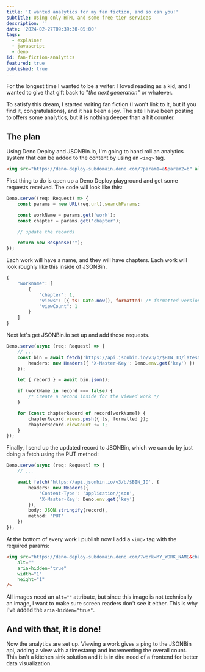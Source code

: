 ```yaml
---
title: 'I wanted analytics for my fan fiction, and so can you!'
subtitle: Using only HTML and some free-tier services
description: ''
date: '2024-02-27T09:39:30-05:00'
tags:
  - explainer
  - javascript
  - deno
id: fan-fiction-analytics
featured: true
published: true
---
```

For the longest time I wanted to be a writer. I loved reading as a kid, and I wanted to give that gift back to "*the next generation*" or whatever. 

To satisfy this dream, I started writing fan fiction (I won't link to it, but if you find it, congratulations), and it has been a joy. The site I have been posting to offers some analytics, but it is nothing deeper than a hit counter.

## The plan

Using Deno Deploy and JSONBin.io, I'm going to hand roll an analytics system that can be added to the content by using an `<img>` tag.

```html
<img src="https://deno-deploy-subdomain.deno.com/?param1=a&param2=b" alt="" aria-hidden="true" height="1" width="1" />
```

First thing to do is open up a Deno Deploy playground and get some requests received. The code will look like this:

```ts
Deno.serve((req: Request) => {
    const params = new URL(req.url).searchParams;

    const workName = params.get('work');
    const chapter = params.get('chapter');

    // update the records

    return new Response("");
});
```

Each work will have a name, and they will have chapters. Each work will look roughly like this inside of JSONBin.

```js
{
    "workname": [
        {
            "chapter": 1, 
            "views": [{ ts: Date.now(), formatted: /* formatted version using Intl.DateTimeFormat */ }],
            "viewCount": 1
        }
    ]
}
```

Next let's get JSONBin.io set up and add those requests.

```ts
Deno.serve(async (req: Request) => {
    // ...
    const bin = await fetch('https://api.jsonbin.io/v3/b/$BIN_ID/latest', {
        headers: new Headers({ 'X-Master-Key': Deno.env.get('key') })
    });

    let { record } = await bin.json();

    if (workName in record === false) {
        /* Create a record inside for the viewed work */
    }

    for (const chapterRecord of record[workName]) {
        chapterRecord.views.push({ ts, formatted });
        chapterRecord.viewCount += 1;
    }
});
```

Finally, I send up the updated record to JSONBin, which we can do by just doing a fetch using the PUT method:

```ts
Deno.serve(async (req: Request) => {
    // ...

    await fetch('https://api.jsonbin.io/v3/b/$BIN_ID', {
        headers: new Headers({
            'Content-Type': 'application/json',
            'X-Master-Key': Deno.env.get('key')
        }),
        body: JSON.stringify(record),
        method: 'PUT'
    })
});
```

At the bottom of every work I publish now I add a `<img>` tag with the required params:

```html
<img src="https://deno-deploy-subdomain.deno.com/?work=MY_WORK_NAME&chapter=1"
    alt=""
    aria-hidden="true"
    width="1"
    height="1"
/>
```

All images need an `alt=""` attribute, but since this image is not technically an image, I want to make sure screen readers don't see it either. This is why I've added the `aria-hidden="true"`.

## And with that, it is done!
Now the analytics are set up. Viewing a work gives a ping to the JSONBin api, adding a view with a timestamp and incrementing the overall count. This isn't a kitchen sink solution and it is in dire need of a frontend for better data visualization. 